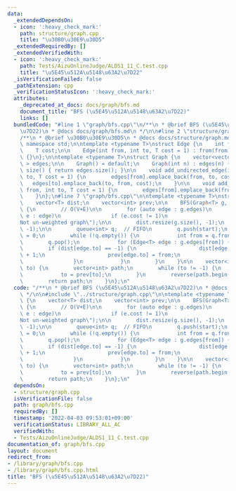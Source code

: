 ```yaml
---
data:
  _extendedDependsOn:
  - icon: ':heavy_check_mark:'
    path: structure/graph.cpp
    title: "\u30B0\u30E9\u30D5"
  _extendedRequiredBy: []
  _extendedVerifiedWith:
  - icon: ':heavy_check_mark:'
    path: Tests/AizuOnlineJudge/ALDS1_11_C.test.cpp
    title: "\u5E45\u512A\u5148\u63A2\u7D22"
  _isVerificationFailed: false
  _pathExtension: cpp
  _verificationStatusIcon: ':heavy_check_mark:'
  attributes:
    _deprecated_at_docs: docs/graph/bfs.md
    document_title: "BFS (\u5E45\u512A\u5148\u63A2\u7D22)"
    links: []
  bundledCode: "#line 1 \"graph/bfs.cpp\"\n/**\n * @brief BFS (\u5E45\u512A\u5148\u63A2\
    \u7D22)\n * @docs docs/graph/bfs.md\n */\n\n#line 2 \"structure/graph.cpp\"\n\n\
    /**\n * @brief \u30B0\u30E9\u30D5\n * @docs docs/structure/graph.md\n */\n\nusing\
    \ namespace std;\n\ntemplate <typename T>\nstruct Edge {\n    int from, to;\n\
    \    T cost;\n\n    Edge(int from, int to, T cost = 1) : from(from), to(to), cost(cost)\
    \ {}\n};\n\ntemplate <typename T>\nstruct Graph {\n    vector<vector<Edge<T> >\
    \ > edges;\n\n    Graph() = default;\n    Graph(int n) : edges(n) {}\n\n    size_t\
    \ size() { return edges.size(); }\n\n    void add_undirected_edge(int from, int\
    \ to, T cost = 1) {\n        edges[from].emplace_back(from, to, cost);\n     \
    \   edges[to].emplace_back(to, from, cost);\n    }\n\n    void add_directed_edge(int\
    \ from, int to, T cost = 1) {\n        edges[from].emplace_back(from, to, cost);\n\
    \    }\n};\n#line 7 \"graph/bfs.cpp\"\n\ntemplate <typename T>\nstruct BFS {\n\
    \    vector<T> dist;\n    vector<int> prev;\n\n    BFS(Graph<T> g, int start)\
    \ {\n        // O(V+E)\n\n        for (auto edge : g.edges)\n            for (auto\
    \ e : edge)\n                if (e.cost != 1)\n                    throw runtime_error(\"\
    Not un-weighted graph\");\n\n        dist.resize(g.size(), -1);\n        prev.resize(g.size(),\
    \ -1);\n\n        queue<int> q;  // FIFO\n        q.push(start);\n        dist[start]\
    \ = 0;\n        while (!q.empty()) {\n            int from = q.front();\n    \
    \        q.pop();\n            for (Edge<T> edge : g.edges[from]) {\n        \
    \        if (dist[edge.to] == -1) {\n                    dist[edge.to] = dist[from]\
    \ + 1;\n                    prev[edge.to] = from;\n                    q.push(edge.to);\n\
    \                }\n            }\n        }\n    }\n\n    vector<int> path(int\
    \ to) {\n        vector<int> path;\n        while (to != -1) {\n            path.push_back(to);\n\
    \            to = prev[to];\n        }\n        reverse(path.begin(), path.end());\n\
    \        return path;\n    }\n};\n"
  code: "/**\n * @brief BFS (\u5E45\u512A\u5148\u63A2\u7D22)\n * @docs docs/graph/bfs.md\n\
    \ */\n\n#include \"../structure/graph.cpp\"\n\ntemplate <typename T>\nstruct BFS\
    \ {\n    vector<T> dist;\n    vector<int> prev;\n\n    BFS(Graph<T> g, int start)\
    \ {\n        // O(V+E)\n\n        for (auto edge : g.edges)\n            for (auto\
    \ e : edge)\n                if (e.cost != 1)\n                    throw runtime_error(\"\
    Not un-weighted graph\");\n\n        dist.resize(g.size(), -1);\n        prev.resize(g.size(),\
    \ -1);\n\n        queue<int> q;  // FIFO\n        q.push(start);\n        dist[start]\
    \ = 0;\n        while (!q.empty()) {\n            int from = q.front();\n    \
    \        q.pop();\n            for (Edge<T> edge : g.edges[from]) {\n        \
    \        if (dist[edge.to] == -1) {\n                    dist[edge.to] = dist[from]\
    \ + 1;\n                    prev[edge.to] = from;\n                    q.push(edge.to);\n\
    \                }\n            }\n        }\n    }\n\n    vector<int> path(int\
    \ to) {\n        vector<int> path;\n        while (to != -1) {\n            path.push_back(to);\n\
    \            to = prev[to];\n        }\n        reverse(path.begin(), path.end());\n\
    \        return path;\n    }\n};\n"
  dependsOn:
  - structure/graph.cpp
  isVerificationFile: false
  path: graph/bfs.cpp
  requiredBy: []
  timestamp: '2022-04-03 09:53:01+09:00'
  verificationStatus: LIBRARY_ALL_AC
  verifiedWith:
  - Tests/AizuOnlineJudge/ALDS1_11_C.test.cpp
documentation_of: graph/bfs.cpp
layout: document
redirect_from:
- /library/graph/bfs.cpp
- /library/graph/bfs.cpp.html
title: "BFS (\u5E45\u512A\u5148\u63A2\u7D22)"
---
```

